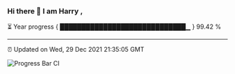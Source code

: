 ### Hi there 👋 I am Harry , 

⏳ Year progress { █████████████████████████████▁ } 99.42 %

---

⏰ Updated on Wed, 29 Dec 2021 21:35:05 GMT

![Progress Bar CI](https://github.com/duykhang68/duykhang68/workflows/Progress%20Bar%20CI/badge.svg)

